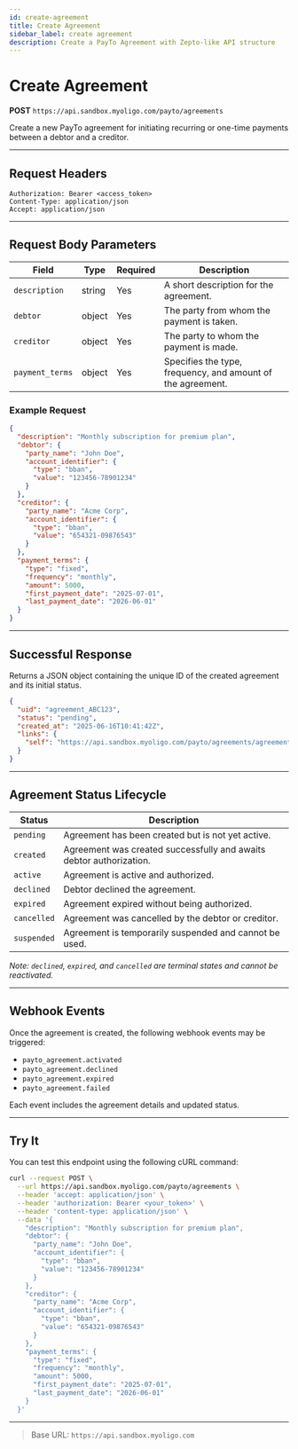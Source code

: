 ```yaml
---
id: create-agreement
title: Create Agreement
sidebar_label: create agreement
description: Create a PayTo Agreement with Zepto-like API structure
---
```


# Create Agreement

**POST** `https://api.sandbox.myoligo.com/payto/agreements`

Create a new PayTo agreement for initiating recurring or one-time payments between a debtor and a creditor.

---

## Request Headers

```http
Authorization: Bearer <access_token>
Content-Type: application/json
Accept: application/json
```

---

## Request Body Parameters

| Field              | Type     | Required | Description                                                                 |
|-------------------|----------|----------|-----------------------------------------------------------------------------|
| `description`      | string   | Yes      | A short description for the agreement.                                      |
| `debtor`           | object   | Yes      | The party from whom the payment is taken.                                   |
| `creditor`         | object   | Yes      | The party to whom the payment is made.                                      |
| `payment_terms`    | object   | Yes      | Specifies the type, frequency, and amount of the agreement.                 |

### Example Request

```json
{
  "description": "Monthly subscription for premium plan",
  "debtor": {
    "party_name": "John Doe",
    "account_identifier": {
      "type": "bban",
      "value": "123456-78901234"
    }
  },
  "creditor": {
    "party_name": "Acme Corp",
    "account_identifier": {
      "type": "bban",
      "value": "654321-09876543"
    }
  },
  "payment_terms": {
    "type": "fixed",
    "frequency": "monthly",
    "amount": 5000,
    "first_payment_date": "2025-07-01",
    "last_payment_date": "2026-06-01"
  }
}
```

---

## Successful Response

Returns a JSON object containing the unique ID of the created agreement and its initial status.

```json
{
  "uid": "agreement_ABC123",
  "status": "pending",
  "created_at": "2025-06-16T10:41:42Z",
  "links": {
    "self": "https://api.sandbox.myoligo.com/payto/agreements/agreement_ABC123"
  }
}
```

---

## Agreement Status Lifecycle

| Status      | Description                                                               |
|-------------|---------------------------------------------------------------------------|
| `pending`   | Agreement has been created but is not yet active.                         |
| `created`   | Agreement was created successfully and awaits debtor authorization.       |
| `active`    | Agreement is active and authorized.                                       |
| `declined`  | Debtor declined the agreement.                                            |
| `expired`   | Agreement expired without being authorized.                               |
| `cancelled` | Agreement was cancelled by the debtor or creditor.                        |
| `suspended` | Agreement is temporarily suspended and cannot be used.                    |

_Note: `declined`, `expired`, and `cancelled` are terminal states and cannot be reactivated._

---

## Webhook Events

Once the agreement is created, the following webhook events may be triggered:

- `payto_agreement.activated`
- `payto_agreement.declined`
- `payto_agreement.expired`
- `payto_agreement.failed`

Each event includes the agreement details and updated status.

---

## Try It

You can test this endpoint using the following cURL command:

```bash
curl --request POST \
  --url https://api.sandbox.myoligo.com/payto/agreements \
  --header 'accept: application/json' \
  --header 'authorization: Bearer <your_token>' \
  --header 'content-type: application/json' \
  --data '{
    "description": "Monthly subscription for premium plan",
    "debtor": {
      "party_name": "John Doe",
      "account_identifier": {
        "type": "bban",
        "value": "123456-78901234"
      }
    },
    "creditor": {
      "party_name": "Acme Corp",
      "account_identifier": {
        "type": "bban",
        "value": "654321-09876543"
      }
    },
    "payment_terms": {
      "type": "fixed",
      "frequency": "monthly",
      "amount": 5000,
      "first_payment_date": "2025-07-01",
      "last_payment_date": "2026-06-01"
    }
  }'
```

---

> Base URL: `https://api.sandbox.myoligo.com`
